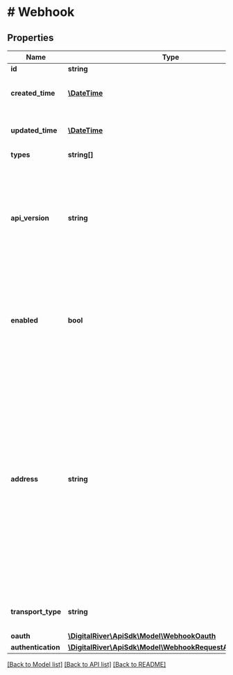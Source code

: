 # # Webhook

## Properties

Name | Type | Description | Notes
------------ | ------------- | ------------- | -------------
**id** | **string** |  | [optional] 
**created_time** | [**\DateTime**](\DateTime.md) | Time at which the webhook was created | [optional] 
**updated_time** | [**\DateTime**](\DateTime.md) | Time at which the webhook was updated | [optional] 
**types** | **string[]** |  | [optional] 
**api_version** | **string** | Indicates whether the webhook is configured for the current, default version of the API or the version specified by YYYY-MM-DD. | [optional] 
**enabled** | **bool** | Indicate that webhook is enabled and receives notifications or is not enabled and does not receive notifications | [optional] 
**address** | **string** | URL of the webhook endpoint on your server you have set up to receive webhook notifications. Webhook data is sent as JSON in the POST request body. The full event details are included and can be used directly, after parsing the JSON into an Event object. | [optional] 
**transport_type** | **string** |  | [optional] [default to 'HTTP']
**oauth** | [**\DigitalRiver\ApiSdk\Model\WebhookOauth**](WebhookOauth.md) |  | [optional] 
**authentication** | [**\DigitalRiver\ApiSdk\Model\WebhookRequestAuthentication**](WebhookRequestAuthentication.md) |  | [optional] 

[[Back to Model list]](../../README.md#documentation-for-models) [[Back to API list]](../../README.md#documentation-for-api-endpoints) [[Back to README]](../../README.md)


